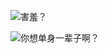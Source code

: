 ![害羞？](http://upload-images.jianshu.io/upload_images/3317226-29925d48ebf0c9b3.png?imageMogr2/auto-orient/strip%7CimageView2/2/w/1240)

![你想单身一辈子啊？](http://upload-images.jianshu.io/upload_images/3317226-8dabe03e4cf061fe.png?imageMogr2/auto-orient/strip%7CimageView2/2/w/1240)


